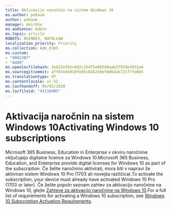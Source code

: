 ```yaml
---
title: Aktivacija naročnin na sistem Windows 10
ms.author: pebaum
author: pebaum
manager: mnirkhe
ms.audience: Admin
ms.topic: article
ROBOTS: NOINDEX, NOFOLLOW
localization_priority: Priority
ms.collection: Adm_O365
ms.custom:
- "9002307"
- "4480"
ms.openlocfilehash: 3e825efb1c8d2c334f5e095d9aab2f929e3952a4
ms.sourcegitcommit: aff07e85010fe85c026218ef8d64ab721f7fe0b5
ms.translationtype: HT
ms.contentlocale: sl-SI
ms.lasthandoff: 04/02/2020
ms.locfileid: "43116495"
---
```

# <a name="activating-windows-10-subscriptions"></a><span data-ttu-id="301de-102">Aktivacija naročnin na sistem Windows 10</span><span class="sxs-lookup"><span data-stu-id="301de-102">Activating Windows 10 subscriptions</span></span>

<span data-ttu-id="301de-103">Microsoft 365 Business, Education in Enterprise v okviru naročnine vključujejo digitalne licence za Windows 10.</span><span class="sxs-lookup"><span data-stu-id="301de-103">Microsoft 365 Business, Education, and Enterprise provide digital licenses for Windows 10 as part of the subscription.</span></span> <span data-ttu-id="301de-104">Če želite naročnino aktivirati, mora biti v napravi že aktiviran sistem Windows 10 Pro (1703 ali novejša različica).</span><span class="sxs-lookup"><span data-stu-id="301de-104">To activate the subscription, your device must already have activated Windows 10 Pro (1703 or later).</span></span> <span data-ttu-id="301de-105">Če želite popoln seznam zahtev za aktivacijo naročnine na Windows 10, glejte [Zahteve za aktivacijo naročnine na Windows 10](https://docs.microsoft.com/windows/deployment/windows-10-subscription-activation#requirements).</span><span class="sxs-lookup"><span data-stu-id="301de-105">For a full list of requirements for activating a Windows 10 subscription, see [Windows 10 Subscription Activation Requirements](https://docs.microsoft.com/windows/deployment/windows-10-subscription-activation#requirements).</span></span>
